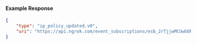 <!-- Code generated for API Clients. DO NOT EDIT. -->

#### Example Response

```json
{
	"type": "ip_policy_updated.v0",
	"uri": "https://api.ngrok.com/event_subscriptions/esb_2rTjjwMCUwbOhglHCwJr9CWn4hB/sources/ip_policy_updated.v0"
}
```
